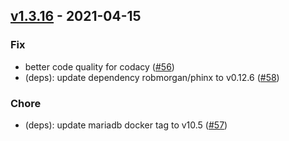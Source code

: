 ## [v1.3.16](v1.3.16) - 2021-04-15
### Fix
- better code quality for codacy ([#56](https://github.com/splattner/myvbc/pull/56))
- (deps): update dependency robmorgan/phinx to v0.12.6 ([#58](https://github.com/splattner/myvbc/pull/58))

### Chore
- (deps): update mariadb docker tag to v10.5 ([#57](https://github.com/splattner/myvbc/pull/57))




